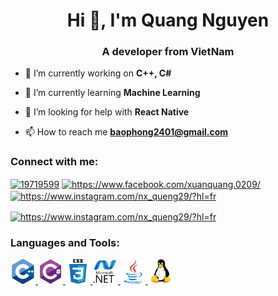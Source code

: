 <h1 align="center">Hi 👋, I'm Quang Nguyen</h1>
<h3 align="center">A developer from VietNam</h3>

- 🔭 I’m currently working on **C++, C#**

- 🌱 I’m currently learning **Machine Learning**

- 🤝 I’m looking for help with **React Native**

- 📫 How to reach me **baophong2401@gmail.com**

<h3 align="left">Connect with me:</h3>
<p align="left">
<a href="https://stackoverflow.com/users/19719599" target="blank"><img align="center" src="https://raw.githubusercontent.com/rahuldkjain/github-profile-readme-generator/master/src/images/icons/Social/stack-overflow.svg" alt="19719599" height="30" width="40" /></a>
<a href="https://fb.com/https://www.facebook.com/xuanquang.0209/" target="blank"><img align="center" src="https://raw.githubusercontent.com/rahuldkjain/github-profile-readme-generator/master/src/images/icons/Social/facebook.svg" alt="https://www.facebook.com/xuanquang.0209/" height="30" width="40" /></a>
<a href="https://instagram.com/https://www.instagram.com/nx_queng29/?hl=fr" target="blank"><img align="center" src="https://raw.githubusercontent.com/rahuldkjain/github-profile-readme-generator/master/src/images/icons/Social/instagram.svg" alt="https://www.instagram.com/nx_queng29/?hl=fr" height="30" width="40" /></a>

<a href="[https://instagram.com/https://www.instagram.com/nx_queng29/?hl=fr](https://www.linkedin.com/in/quang-nguyen-b08b3723a/)" target="blank"><img align="center" src="https://logospng.org/download/linkedin/logo-linkedin-icon-1536.png" alt="https://www.instagram.com/nx_queng29/?hl=fr" height="30" width="40" /></a>
</p>

<h3 align="left">Languages and Tools:</h3>
<p align="left"> <a href="https://www.w3schools.com/cpp/" target="_blank" rel="noreferrer"> <img src="https://raw.githubusercontent.com/devicons/devicon/master/icons/cplusplus/cplusplus-original.svg" alt="cplusplus" width="40" height="40"/> </a> <a href="https://www.w3schools.com/cs/" target="_blank" rel="noreferrer"> <img src="https://raw.githubusercontent.com/devicons/devicon/master/icons/csharp/csharp-original.svg" alt="csharp" width="40" height="40"/> </a> <a href="https://www.w3schools.com/css/" target="_blank" rel="noreferrer"> <img src="https://raw.githubusercontent.com/devicons/devicon/master/icons/css3/css3-original-wordmark.svg" alt="css3" width="40" height="40"/> </a> <a href="https://dotnet.microsoft.com/" target="_blank" rel="noreferrer"> <img src="https://raw.githubusercontent.com/devicons/devicon/master/icons/dot-net/dot-net-original-wordmark.svg" alt="dotnet" width="40" height="40"/> </a> <a href="https://www.java.com" target="_blank" rel="noreferrer"> <img src="https://raw.githubusercontent.com/devicons/devicon/master/icons/java/java-original.svg" alt="java" width="40" height="40"/> </a> <a href="https://www.linux.org/" target="_blank" rel="noreferrer"> <img src="https://raw.githubusercontent.com/devicons/devicon/master/icons/linux/linux-original.svg" alt="linux" width="40" height="40"/> </a> </p>

